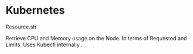 # Kubernetes

Resource.sh 

Retrieve CPU and Memory usage on the Node. In terms of Requested and Limits. Uses Kubectl internally..
